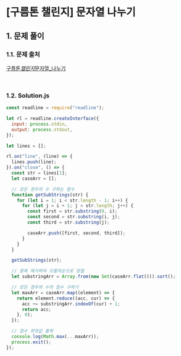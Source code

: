 # [구름톤 챌린지] 문자열 나누기

## 1. 문제 풀이

### 1.1. 문제 출처

[구름톤*챌린지*문자열\_나누기](https://level.goorm.io/exam/195688/%EB%AC%B8%EC%9E%90%EC%97%B4-%EB%82%98%EB%88%84%EA%B8%B0/quiz/1)

<br>

### 1.2. Solution.js

```javascript
const readline = require("readline");

let rl = readline.createInterface({
  input: process.stdin,
  output: process.stdout,
});

let lines = [];

rl.on("line", (line) => {
  lines.push(line);
}).on("close", () => {
  const str = lines[1];
  let caseArr = [];

  // 모든 경우의 수 구하는 함수
  function getSubStrings(str) {
    for (let i = 1; i < str.length - 1; i++) {
      for (let j = i + 1; j < str.length; j++) {
        const first = str.substring(0, i);
        const second = str.substring(i, j);
        const third = str.substring(j);

        caseArr.push([first, second, third]);
      }
    }
  }

  getSubStrings(str);

  // 중복 제거하여 오름차순으로 정렬
  let substringArr = Array.from(new Set(caseArr.flat())).sort();

  // 모든 경우의 수의 점수 구하기
  let maxArr = caseArr.map((element) => {
    return element.reduce((acc, cur) => {
      acc += substringArr.indexOf(cur) + 1;
      return acc;
    }, 0);
  });

  // 점수 최댓값 출력
  console.log(Math.max(...maxArr));
  process.exit();
});
```
